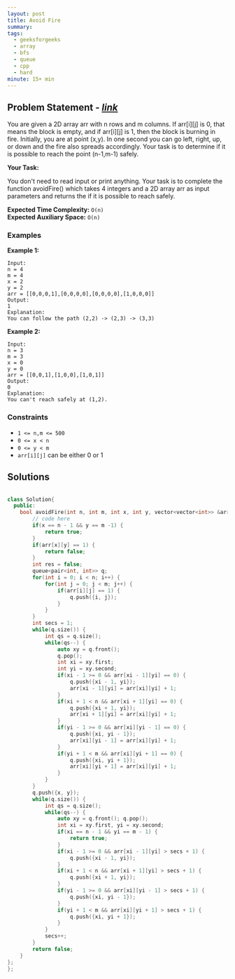 ```yaml
---
layout: post
title: Avoid Fire
summary:
tags:
  - geeksforgeeks
  - array
  - bfs
  - queue
  - cpp
  - hard
minute: 15+ min
---
```


## Problem Statement - [_link_](https://practice.geeksforgeeks.org/contest/gfg-weekly-coding-contest-92/problems#)

You are given a 2D array arr with n rows and m columns. If arr[i][j] is 0, that means the block is empty, and if arr[i][j] is 1, then the block is burning in fire. Initially, you are at point (x,y). In one second you can go left, right, up, or down and the fire also spreads accordingly. Your task is to determine if it is possible to reach the point (n-1,m-1) safely.

**Your Task:**

You don't need to read input or print anything. Your task is to complete the function avoidFire() which takes 4 integers and a 2D array arr as input parameters and returns the if it is possible to reach safely.

**Expected Time Complexity:** `O(n)`  
**Expected Auxiliary Space:** `O(n)`

### Examples

**Example 1:**

```
Input:
n = 4
m = 4
x = 2
y = 2
arr = [[0,0,0,1],[0,0,0,0],[0,0,0,0],[1,0,0,0]]
Output:
1
Explanation:
You can follow the path (2,2) -> (2,3) -> (3,3)
```

**Example 2:**

```
Input:
n = 3
m = 3
x = 0
y = 0
arr = [[0,0,1],[1,0,0],[1,0,1]]
Output:
0
Explanation:
You can't reach safely at (1,2).
```

### Constraints

- `1 <= n,m <= 500`
- `0 <= x < n`
- `0 <= y < m`
- `arr[i][j]` can be either 0 or 1

## Solutions

```cpp

class Solution{
  public:
    bool avoidFire(int n, int m, int x, int y, vector<vector<int>> &arr) {
        // code here
        if(x == n - 1 && y == m -1) {
            return true;
        }
        if(arr[x][y] == 1) {
            return false;
        }
        int res = false;
        queue<pair<int, int>> q;
        for(int i = 0; i < n; i++) {
            for(int j = 0; j < m; j++) {
                if(arr[i][j] == 1) {
                    q.push({i, j});
                }
            }
        }
        int secs = 1;
        while(q.size()) {
            int qs = q.size();
            while(qs--) {
                auto xy = q.front();
                q.pop();
                int xi = xy.first;
                int yi = xy.second;
                if(xi - 1 >= 0 && arr[xi - 1][yi] == 0) {
                    q.push({xi - 1, yi});
                    arr[xi - 1][yi] = arr[xi][yi] + 1;
                }
                if(xi + 1 < n && arr[xi + 1][yi] == 0) {
                    q.push({xi + 1, yi});
                    arr[xi + 1][yi] = arr[xi][yi] + 1; 
                }
                if(yi - 1 >= 0 && arr[xi][yi - 1] == 0) {
                    q.push({xi, yi - 1});
                    arr[xi][yi - 1] = arr[xi][yi] + 1;
                }
                if(yi + 1 < m && arr[xi][yi + 1] == 0) {
                    q.push({xi, yi + 1});
                    arr[xi][yi + 1] = arr[xi][yi] + 1;
                }
            }
        }
        q.push({x, y});
        while(q.size()) {
            int qs = q.size();
            while(qs--) {
                auto xy = q.front(); q.pop();
                int xi = xy.first, yi = xy.second;
                if(xi == n - 1 && yi == m - 1) {
                    return true;
                }
                if(xi - 1 >= 0 && arr[xi - 1][yi] > secs + 1) {
                    q.push({xi - 1, yi});
                }
                if(xi + 1 < n && arr[xi + 1][yi] > secs + 1) {
                    q.push({xi + 1, yi});
                }
                if(yi - 1 >= 0 && arr[xi][yi - 1] > secs + 1) {
                    q.push({xi, yi - 1});
                }
                if(yi + 1 < m && arr[xi][yi + 1] > secs + 1) {
                    q.push({xi, yi + 1});
                }
            }
            secs++;
        }
        return false;
    }
};
};

```
